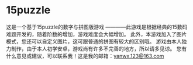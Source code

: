 # 15puzzle
这是一个基于15puzzle的数字与拼图版游戏
————此游戏是根据经典的15数码难题开发的，随着阶数的增加，游戏难度会大幅增加。
此外，本游戏加入了图片模式，您还可以自定义图片，这可跟普通的拼图有较大的区别哦。
游戏由本人独力制作，由于本人初学安卓，游戏尚有许多不完善的地方，所以请多见谅。
您有什么意见或建议，可以联系我！这是我的邮箱：yanwx.123@163.com

